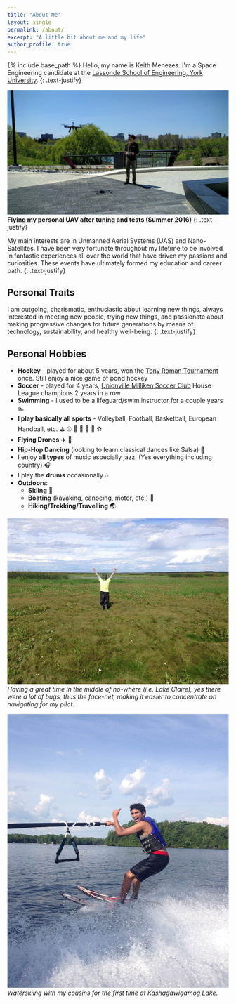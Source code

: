 ```yaml
---
title: "About Me"
layout: single
permalink: /about/
excerpt: "A little bit about me and my life"
author_profile: true
---
```


{% include base_path %}
Hello, my name is Keith Menezes. I'm a Space Engineering candidate at the [Lassonde School of Engineering, York University](http://www.lassonde.yorku.ca/).
{: .text-justify}

![Flying my personal UAV after tuning and tests (Summer 2016)](/assets/images/fly.jpg "Flying my personal UAV after tuning and tests (Summer 2016)")
__Flying my personal UAV after tuning and tests (Summer 2016)__
{: .text-justify}

My main interests are in Unmanned Aerial Systems (UAS) and Nano-Satellites. I have been very fortunate throughout my lifetime to be involved in fantastic experiences all over the world that have driven my passions and curiosities. These events have ultimately formed my education and career path.
{: .text-justify}

## Personal Traits
I am outgoing, charismatic, enthusiastic about learning new things, always interested in meeting new people, trying new things, and passionate about making progressive changes for future generations by means of technology, sustainability, and healthy well-being.
{: .text-justify}

## Personal Hobbies
* __Hockey__ - played for about 5 years, won the [Tony Roman Tournament](http://www.tchl.org/tr/) once. Still enjoy a nice game of pond hockey
* __Soccer__ - played for 4 years, [Unionville Milliken Soccer Club](http://www.u-msc.com/) House League champions 2 years in a row
* __Swimming__ - I used to be a lifeguard/swim instructor for a couple years :swimmer:
* __I play basically all sports__ - Volleyball, Football, Basketball, European Handball, etc. :golf: :baseball: :tennis: :bicyclist: :basketball: :football: :soccer:
* __Flying Drones__ :airplane: :helicopter:
* __Hip-Hop Dancing__ (looking to learn classical dances like Salsa) :dancer:
* I enjoy **all types** of music especially jazz. (Yes everything including country) :headphones:
* I play the **drums** occasionally :notes:
* __Outdoors__:
    * __Skiing__ :ski:
    * __Boating__ (kayaking, canoeing, motor, etc.) :rowboat:
    * __Hiking/Trekking/Travelling__ :earth_asia:

![Just loving the outdoors](/assets/images/justlovingtheoutdoors.jpg "Just loving the outdoors")
*Having a great time in the middle of no-where (i.e. Lake Claire), yes there were a lot of bugs, thus the face-net, making it easier to concentrate on navigating for my pilot.*

![Waterskiing at Kashagawigamog Lake](/assets/images/waterski.jpg "Waterskiing at Kashagawigamog Lake")
*Waterskiing with my cousins for the first time at Kashagawigamog Lake.*
